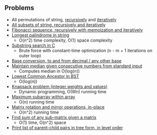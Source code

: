Problems
-------------------
* All permutations of string, [recursively](https://github.com/marcelpuyat/InterviewQuestionsPractice/blob/master/src/AllPermutationsRecursive.java) and [iteratively](https://github.com/marcelpuyat/InterviewQuestionsPractice/blob/master/src/AllPermutationsIterative.java)
* [All subsets of string, recursively and iteratively](https://github.com/marcelpuyat/InterviewQuestionsPractice/blob/master/src/AllSubsetsOfString.java)
* [Fibonacci sequence, recursively with memoization and iteratively](https://github.com/marcelpuyat/InterviewQuestionsPractice/blob/master/src/Fibonacci.java)
* [Longest palindrome in string](https://github.com/marcelpuyat/InterviewQuestionsPractice/blob/master/src/LongestPalindromeInString.java)
  * O(n^2) time complexity, O(1) space complexity
* [Substring search in C](https://github.com/marcelpuyat/InterviewQuestionsPractice/blob/master/src/cCode/strstr.c)
  * Brute force with constant-time optimization (n - m + 1 iterations on outer loop)
* [Base conversion, to and from decimal / any other base](https://github.com/marcelpuyat/InterviewQuestionsPractice/blob/master/src/ConvertToBaseN.java)
* [Maintain median given consecutive numbers from standard input](https://github.com/marcelpuyat/InterviewQuestionsPractice/blob/master/src/MaintainMedian.java)
  * Computes median in O(log(n))
* [Lowest Common Ancestor in BST](https://github.com/marcelpuyat/InterviewQuestionsPractice/blob/master/src/LowestCommonAncestor.java)
  * O(log(n))
* [Knapsack problem (integer weights and values)](https://github.com/marcelpuyat/InterviewQuestionsPractice/blob/master/src/KnapsackProblem.java)
  * Dynamic programming, O(Wn) running time
* [Maximum subarray within array](https://github.com/marcelpuyat/InterviewQuestionsPractice/blob/master/src/MaxContiguousSum.java)
  * O(n) running time
* [Matrix rotation and mirror operations, in-place](https://github.com/marcelpuyat/InterviewQuestionsPractice/blob/master/src/MatrixRotationAndMirror.java)
  * O(n^2) running time
* [Find sum of any sub-matrix given a matrix](https://github.com/marcelpuyat/InterviewQuestionsPractice/blob/master/src/RectangleSum.java)
  * O(1) time, O(n^2) space
* [Print list of parent-child pairs in tree form, in level order](https://github.com/marcelpuyat/InterviewQuestionsPractice/blob/master/src/ConvertListOfParentChildPairsToTree.java)
